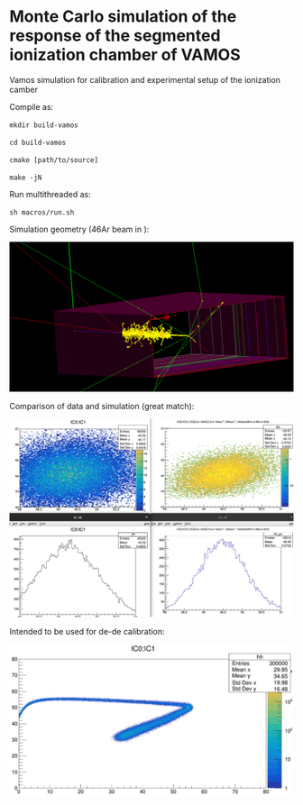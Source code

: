 # Monte Carlo simulation of the response of the segmented ionization chamber of VAMOS
Vamos simulation for calibration and experimental setup of the ionization camber

Compile as:

``mkdir build-vamos``

``cd build-vamos``

``cmake [path/to/source]``

``make -jN``

Run multithreaded as:

``sh macros/run.sh``

Simulation geometry (46Ar beam in ):

![sim](images/vamos_sim.png)

Comparison of data and simulation (great match):

![comp1](images/comparison.png)

Intended to be used for de-de calibration:

![ex](images/de_de.png)